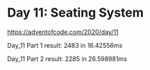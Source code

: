 # Day 11: Seating System #
https://adventofcode.com/2020/day/11


Day_11 Part 1 result: 2483 in 16.42556ms

Day_11 Part 2 result: 2285 in 26.598981ms
